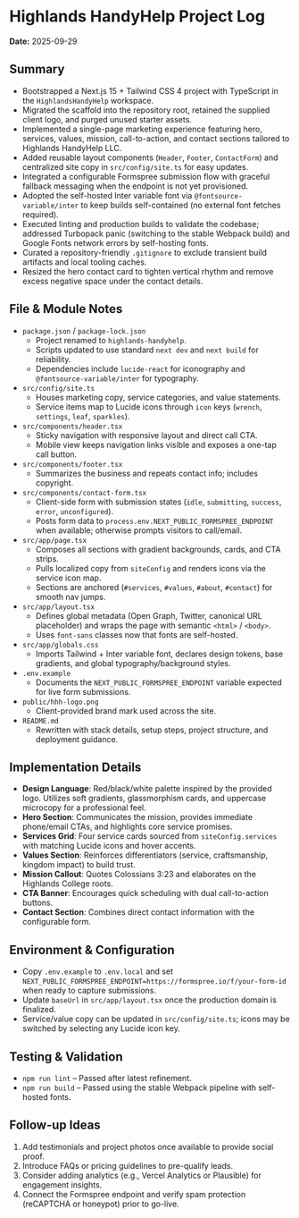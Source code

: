 # Highlands HandyHelp Project Log

**Date:** 2025-09-29

## Summary
- Bootstrapped a Next.js 15 + Tailwind CSS 4 project with TypeScript in the `HighlandsHandyHelp` workspace.
- Migrated the scaffold into the repository root, retained the supplied client logo, and purged unused starter assets.
- Implemented a single-page marketing experience featuring hero, services, values, mission, call-to-action, and contact sections tailored to Highlands HandyHelp LLC.
- Added reusable layout components (`Header`, `Footer`, `ContactForm`) and centralized site copy in `src/config/site.ts` for easy updates.
- Integrated a configurable Formspree submission flow with graceful fallback messaging when the endpoint is not yet provisioned.
- Adopted the self-hosted Inter variable font via `@fontsource-variable/inter` to keep builds self-contained (no external font fetches required).
- Executed linting and production builds to validate the codebase; addressed Turbopack panic (switching to the stable Webpack build) and Google Fonts network errors by self-hosting fonts.
- Curated a repository-friendly `.gitignore` to exclude transient build artifacts and local tooling caches.
- Resized the hero contact card to tighten vertical rhythm and remove excess negative space under the contact details.

## File & Module Notes
- `package.json` / `package-lock.json`
  - Project renamed to `highlands-handyhelp`.
  - Scripts updated to use standard `next dev` and `next build` for reliability.
  - Dependencies include `lucide-react` for iconography and `@fontsource-variable/inter` for typography.
- `src/config/site.ts`
  - Houses marketing copy, service categories, and value statements.
  - Service items map to Lucide icons through `icon` keys (`wrench`, `settings`, `leaf`, `sparkles`).
- `src/components/header.tsx`
  - Sticky navigation with responsive layout and direct call CTA.
  - Mobile view keeps navigation links visible and exposes a one-tap call button.
- `src/components/footer.tsx`
  - Summarizes the business and repeats contact info; includes copyright.
- `src/components/contact-form.tsx`
  - Client-side form with submission states (`idle`, `submitting`, `success`, `error`, `unconfigured`).
  - Posts form data to `process.env.NEXT_PUBLIC_FORMSPREE_ENDPOINT` when available; otherwise prompts visitors to call/email.
- `src/app/page.tsx`
  - Composes all sections with gradient backgrounds, cards, and CTA strips.
  - Pulls localized copy from `siteConfig` and renders icons via the service icon map.
  - Sections are anchored (`#services`, `#values`, `#about`, `#contact`) for smooth nav jumps.
- `src/app/layout.tsx`
  - Defines global metadata (Open Graph, Twitter, canonical URL placeholder) and wraps the page with semantic `<html>` / `<body>`.
  - Uses `font-sans` classes now that fonts are self-hosted.
- `src/app/globals.css`
  - Imports Tailwind + Inter variable font, declares design tokens, base gradients, and global typography/background styles.
- `.env.example`
  - Documents the `NEXT_PUBLIC_FORMSPREE_ENDPOINT` variable expected for live form submissions.
- `public/hhh-logo.png`
  - Client-provided brand mark used across the site.
- `README.md`
  - Rewritten with stack details, setup steps, project structure, and deployment guidance.

## Implementation Details
- **Design Language**: Red/black/white palette inspired by the provided logo. Utilizes soft gradients, glassmorphism cards, and uppercase microcopy for a professional feel.
- **Hero Section**: Communicates the mission, provides immediate phone/email CTAs, and highlights core service promises.
- **Services Grid**: Four service cards sourced from `siteConfig.services` with matching Lucide icons and hover accents.
- **Values Section**: Reinforces differentiators (service, craftsmanship, kingdom impact) to build trust.
- **Mission Callout**: Quotes Colossians 3:23 and elaborates on the Highlands College roots.
- **CTA Banner**: Encourages quick scheduling with dual call-to-action buttons.
- **Contact Section**: Combines direct contact information with the configurable form.

## Environment & Configuration
- Copy `.env.example` to `.env.local` and set `NEXT_PUBLIC_FORMSPREE_ENDPOINT=https://formspree.io/f/your-form-id` when ready to capture submissions.
- Update `baseUrl` in `src/app/layout.tsx` once the production domain is finalized.
- Service/value copy can be updated in `src/config/site.ts`; icons may be switched by selecting any Lucide icon key.

## Testing & Validation
- `npm run lint` – Passed after latest refinement.
- `npm run build` – Passed using the stable Webpack pipeline with self-hosted fonts.

## Follow-up Ideas
1. Add testimonials and project photos once available to provide social proof.
2. Introduce FAQs or pricing guidelines to pre-qualify leads.
3. Consider adding analytics (e.g., Vercel Analytics or Plausible) for engagement insights.
4. Connect the Formspree endpoint and verify spam protection (reCAPTCHA or honeypot) prior to go-live.
